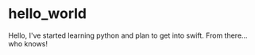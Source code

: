 # hello_world

Hello,
I've started learning python and plan to get into swift.   From there... who knows!
